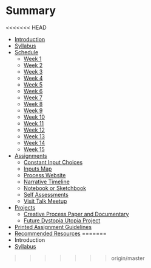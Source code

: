 # Summary

<<<<<<< HEAD
* [Introduction](README.md)
* [Syllabus](syllabus.md)
* [Schedule](schedule.md)
   * [Week 1](week_1.md)
   * [Week 2](week_2.md)
   * [Week 3](week_3.md)
   * [Week 4](week_4.md)
   * [Week 5](week_5.md)
   * [Week 6](week_6.md)
   * [Week 7](week_7.md)
   * [Week 8](week_8.md)
   * [Week 9](week_9.md)
   * [Week 10](week_10.md)
   * [Week 11](week_11.md)
   * [Week 12](week_12.md)
   * [Week 13](week_13.md)
   * [Week 14](week_14.md)
   * [Week 15](week_15.md)
* [Assignments](assignments.md)
   * [Constant Input Choices](constant_input_choices.md)
   * [Inputs Map](input_map.md)
   * [Process Website](process_website.md)
   * [Narrative Timeline](narrative_timeline.md)
   * [Notebook or Sketchbook](notebook_or_sketchbook.md)
   * [Self Assessments](self_assessments.md)
   * [Visit Talk Meetup](visit_talk_meetup.md)
* [Projects](projects.md)
   * [Creative Process Paper and Documentary](creative_process.md)
   * [Future Dystopia Utopia Project](future.md)
* [Printed Assignment Guidelines](printed_assignment_guidelines.md)
* [Recommended Resources](recommended_resources.md)
=======
* Introduction
* [Syllabus](syllabus.md)
>>>>>>> origin/master

